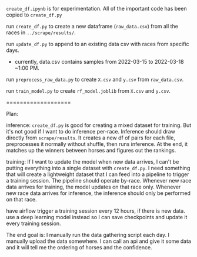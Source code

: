 `create_df.ipynb` is for experimentation. All of the important code has been copied to `create_df.py`

run `create_df.py` to create a new dataframe (`raw_data.csv`) from all the races in `../scrape/results/`.

run `update_df.py` to append to an existing data csv with races from specific days.
- currently, data.csv contains samples from 2022-03-15 to 2022-03-18 ~1:00 PM.

run `preprocess_raw_data.py` to create `X.csv` and `y.csv` from `raw_data.csv`.

run `train_model.py` to create `rf_model.joblib` from `X.csv` and `y.csv`.

===================

Plan:

inference:
`create_df.py` is good for creating a mixed dataset for training. But it's not good if I want to do inference per-race. Inference should draw directly from `scrape/results`. It creates a new df of pairs for each file, preprocesses it normally without shuffle, then runs inference. At the end, it matches up the winners between horses and figures out the rankings.

training:
If I want to update the model when new data arrives, I can't be putting everything into a single dataset with `create_df.py`. I need something that will create a lightweight dataset that I can feed into a pipeline to trigger a training session. The pipeline should operate by-race. Whenever new race data arrives for training, the model updates on that race only. Whenever new race data arrives for inference, the inference should only be performed on that race.

have airflow trigger a training session every 12 hours, if there is new data.
use a deep learning model instead so I can save checkpoints and update it every training session.

The end goal is:
I manually run the data gathering script each day. I manually upload the data somewhere.
I can call an api and give it some data and it will tell me the ordering of horses and the confidence.
